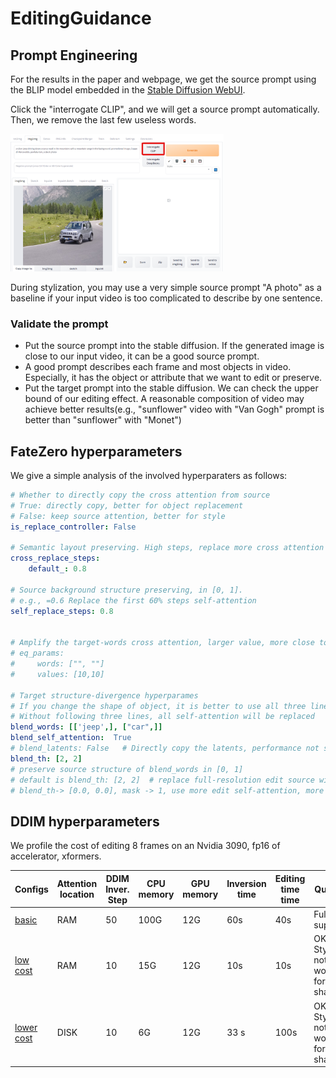 # EditingGuidance

## Prompt Engineering
For the results in the paper and webpage, we get the source prompt using the BLIP model embedded in the [Stable Diffusion WebUI](https://github.com/AUTOMATIC1111/stable-diffusion-webui/).

Click the "interrogate CLIP", and we will get a source prompt automatically. Then, we remove the last few useless words.

<img src="../docs/blip.png" height="220px"/> 

During stylization, you may use a very simple source prompt "A photo" as a baseline if your input video is too complicated to describe by one sentence.

### Validate the prompt

- Put the source prompt into the stable diffusion. If the generated image is close to our input video, it can be a good source prompt.
- A good prompt describes each frame and most objects in video. Especially, it has the object or attribute that we want to edit or preserve.
- Put the target prompt into the stable diffusion. We can check the upper bound of our editing effect. A reasonable composition of video may achieve better results(e.g., "sunflower" video with "Van Gogh" prompt is better than "sunflower" with "Monet")






## FateZero hyperparameters
We give a simple analysis of the involved hyperparaters as follows:
``` yaml
# Whether to directly copy the cross attention from source 
# True: directly copy, better for object replacement
# False: keep source attention, better for style
is_replace_controller: False

# Semantic layout preserving. High steps, replace more cross attention to preserve semantic layout
cross_replace_steps: 
    default_: 0.8

# Source background structure preserving, in [0, 1]. 
# e.g., =0.6 Replace the first 60% steps self-attention
self_replace_steps: 0.8


# Amplify the target-words cross attention, larger value, more close to target
# eq_params: 
#     words: ["", ""]
#     values: [10,10] 

# Target structure-divergence hyperparames
# If you change the shape of object, it is better to use all three line; otherwise, no need.
# Without following three lines, all self-attention will be replaced
blend_words: [['jeep',], ["car",]] 
blend_self_attention:  True
# blend_latents: False   # Directly copy the latents, performance not so good in our case            
blend_th: [2, 2]
# preserve source structure of blend_words in [0, 1]
# default is blend_th: [2, 2]  # replace full-resolution edit source with self-attention 
# blend_th-> [0.0, 0.0], mask -> 1, use more edit self-attention, more generated shape, less source acttention
```

## DDIM hyperparameters

We profile the cost of editing 8 frames on an Nvidia 3090, fp16 of accelerator, xformers.

| Configs | Attention location | DDIM Inver. Step | CPU memory         | GPU memory        | Inversion time | Editing time time | Quality
|------------------|------------------  |------------------|------------------|------------------|------------------|----| ---- |
| [basic](../config/teaser/jeep_watercolor.yaml)  | RAM | 50  | 100G    | 12G  | 60s | 40s | Full support
| [low cost](../config/low_resource_teaser/jeep_watercolor_ddim_10_steps.yaml) | RAM | 10  | 15G    | 12G  | 10s | 10s | OK for Style, not work for shape
| [lower cost](../config/low_resource_teaser/jeep_watercolor_ddim_10_steps_disk_store.yaml) | DISK | 10  | 6G    | 12G  | 33 s | 100s | OK for Style, not work for shape
